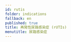 ```yaml
---
id: rutis
folder: indications
fallback: en
published: true
title: 再発性尿路感染症 (rUTIs)
menutitle: 尿路感染症
---
```

